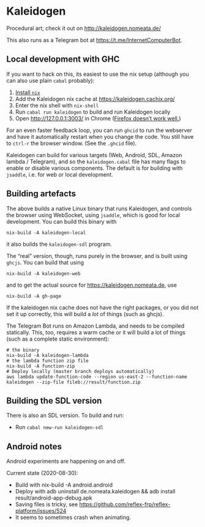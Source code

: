 Kaleidogen
==========

Procedural art; check it out on <http://kaleidogen.nomeata.de/>

This also runs as a Telegram bot at <https://t.me/InternetComputerBot>.

Local development with GHC
--------------------------

If you want to hack on this, its easiest to use the nix setup (although you can
also use plain `cabal` probably):

1. [Install `nix`](https://nixos.org/download.html)
2. Add the Kaleidogen nix cache at <https://kaleidogen.cachix.org/>
3. Enter the nix shell with `nix-shell`
4. Run `cabal run kaleidogen` to build and run Kaleidogen locally
5. Open <http://127.0.0.1:3003/> in Chrome
   ([Firefox doesn’t work well.](https://github.com/ghcjs/jsaddle/issues/64))

For an even faster feedback loop, you can run `ghcid` to run the webserver and
have it automatically restart when you change the code. You still have to
`ctrl-r` the browser window. (See the `.ghcid` file).

Kaleidogen can build for various targets (Web, Android, SDL, Amazon lambda /
Telegram), and so the `kaleidogen.cabal` file has many flags to enable or
disable various components. The default is for building with `jsaddle`, i.e.
for web or local development.

Building artefacts
------------------

The above builds a native Linux binary that runs Kaleidogen, and controls the
browser using WebSocket, using `jsaddle`, which is good for local development.
You can build this binary with

    nix-build -A kaleidogen-local

it also builds the `kaleidogen-sdl` program.


The “real” version, though, runs purely in the browser, and is built using
`ghcjs`. You can build that using

    nix-build -A kaleidogen-web

and to get the actual source for <https://kaleidogen.nomeata.de>, use

    nix-build -A gh-page

If the kaleidogen nix cache does not have the right packages, or you did not
set it up correctly, this will build a _lot_ of things (such as ghcjs).


The Telegram Bot runs on Amazon Lambda, and needs to be compiled statically.
This, too, requires a warm cache or it will build a lot of things (such as a
complete static environment):

    # the binary
    nix-build -A kaleidogen-lambda
    # the lambda function zip file
    nix-build -A function-zip
    # Deploy locally (master branch deploys automatically)
    aws lambda update-function-code --region us-east-2 --function-name kaleidogen --zip-file fileb://result/function.zip

Building the SDL version
------------------------

There is also an SDL version. To build and run:

* Run `cabal new-run kaleidogen-sdl`


Android notes
-------------

Android experiments are happening on and off.

Current state (2020-08-30):

 * Build with nix-build -A android.android
 * Deploy with adb uninstall de.nomeata.kaleidogen && adb install result/android-app-debug.apk
 * Saving files is tricky, see https://github.com/reflex-frp/reflex-platform/issues/524
 * It seems to sometimes crash when animating.

